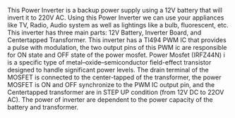 This Power Inverter is a backup power supply using a 12V battery that will invert it to 220V AC. Using this Power Inverter we can use your appliances like TV, Radio, Audio system as well as lightings like a bulb, fluorescent, etc. This inverter has three main parts: 12V Battery, Inverter Board, and Centertapped Transformer. This inverter has a Tl494 PWM IC that provides a pulse with modulation, the two output pins of this PWM ic are responsible for ON state and OFF state of the power mosfet. Power Mosfet (IRFZ44N) i is a specific type of metal–oxide–semiconductor field-effect transistor designed to handle significant power levels. The drain terminal of the MOSFET is connected to the center-tapped of the transformer, the power MOSFET is ON and OFF synchronize to the PWM IC output pin, and the Centertapped transformer are in STEP UP condition (from 12V DC to 22OV AC). The power of inverter are dependent to the power capacity of the battery and transformer.
